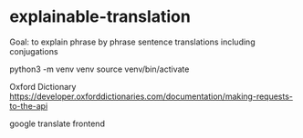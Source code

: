 # explainable-translation
Goal: to explain phrase by phrase sentence translations including conjugations

python3 -m venv venv
source venv/bin/activate

Oxford Dictionary
https://developer.oxforddictionaries.com/documentation/making-requests-to-the-api

google translate frontend
